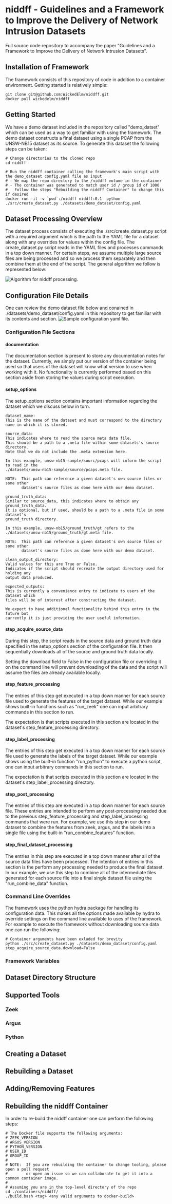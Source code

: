 # niddff - Guidelines and a Framework to Improve the Delivery of Network Intrusion Datasets
Full source code repository to accompany the paper "Guidelines and a Framework to Improve the Delivery of Network Intrusion Datasets".

## Installation of Framework
The framework consists of this repository of code in addition to a container environment.
Getting started is relatively simple:

```
git clone git@github.com:WickedElm/niddff.git
docker pull wickedelm/niddff
```

## Getting Started
We have a demo dataset included in the repository called "demo_datset" which can be used as a way to get familiar with using the framework.
The demo dataset constructs a final dataset using a single PCAP from the UNSW-NB15 dataset as its source.
To generate this dataset the following steps can be taken:

```
# Change directories to the cloned repo
cd niddff

# Run the niddff container calling the framework's main script with the demo_dataset config.yaml file as input
# - We map the repo directory to the /niddff volume in the container
# - The container was generated to match user id / group id of 1000
#   Follow the steps "Rebuilding the niddff Container" to change this if desired
docker run -it -v `pwd`:/niddff niddff:0.1  python ./src/create_dataset.py ./datasets/demo_dataset/config.yaml
```

## Dataset Processing Overview
The dataset process consists of executing the ./src/create_dataset.py script with a required argument which is the path to the YAML file for a dataset along with any overrides for values within the config file.
The create_dataset.py script reads in the YAML files and processes commands in a top down manner.
For certain steps, we assume multiple large source files are being processed and so we process them separately and then combine them at the end of the script.
The general algorithm we follow is represented below:

![Algorithm for niddff processing.](./docs/algorithm.png)

## Configuration File Details
One can review the demo dataset file below and conained in ./datasets/demo_dataset/config.yaml in this repository to get familiar with its contents and section.
![Sample configuration yaml file.](./docs/yamlfile.png)

### Configuration File Sections

#### documentation
The documentation section is present to store any documentation notes for the dataset.
Currently, we simply put our version of the container being used so that users of the dataset will know what version to use when working with it.
No functionality is currently performed based on this section aside from storing the values during script execution.

#### setup_options
The setup_options section contains important information regarding the dataset which we discuss below in turn.

```
dataset_name:
This is the name of the dataset and must correspond to the directory name in which it is stored.

source_data:
This indicates where to read the source meta data file.
This should be a path to a .meta file within some datasets's source directory.
Note that we do not include the .meta extension here.

In this example, unsw-nb15-sample/sourc/pcaps will inform the script to read in the
./datasets/unsw-nb15-sample/source/pcaps.meta file.

NOTE:  This path can reference a given dataset's own source files or some other
       dataset's source files as done here with our demo dataset.

ground_truth_data:
Similar to source_data, this indicates where to obtain any ground_truth_data.
It is optional, but if used, should be a path to a .meta file in some dataset's
ground_truth directory.

In this example, unsw-nb15/ground_truth/gt refers to the 
./datasets/unsw-nb15/ground_truth/gt.meta file.

NOTE:  This path can reference a given dataset's own source files or some other
       dataset's source files as done here with our demo dataset.

clean_output_directory:
Valid values for this are True or False.
Indicates if the script should recreate the output directory used for holding any
output data produced.

expected_outputs:
This is currently a convenience entry to indicate to users of the dataset which
files will be of interest after constructing the dataset.

We expect to have additional functionality behind this entry in the future but
currently it is just providing the user useful information.
```

#### step_acquire_source_data
During this step, the script reads in the source data and ground truth data specified in the setup_options section of the configuration file.
It then sequentially downloads all of the source and ground truth data locally.

Setting the download field to False in the configuration file or overriding it on the command line will prevent downloading of the data and the script will assume the files are already available locally.

#### step_feature_processing
The entries of this step get executed in a top down manner for each source file used to generate the features of the target dataset.
While our example shows built-in functions such as "run_zeek" one can input arbitrary commands in this section to run.

The expectation is that scripts executed in this section are located in the dataset's step_feature_processing directory.

#### step_label_processing
The entries of this step get executed in a top down manner for each source file used to generate the labels of the target dataset.
While our example shows using the built-in function "run_python" to execute a python script, one can input arbitrary commands in this section to run.

The expectation is that scripts executed in this section are located in the dataset's step_label_processing directory.

#### step_post_processing
The entries of this step are executed in a top down manner for each source file.
These entries are intended to perform any post-processing needed due to the previous step_feature_processing and step_label_processing commands that were run.
For example, we use this step in our demo dataset to combine the features from zeek, argus, and the labels into a single file using the built-in "run_combine_features" function.

#### step_final_dataset_processing
The entries in this step are executed in a top down manner after all of the source data files have been processed.
The intention of entries in this section is the perform any processing needed to produce the final dataset.
In our example, we use this step to combine all of the intermediate files generated for each source file into a final single dataset file using the "run_combine_data" function.

### Command Line Overrides
The framework uses the python hydra package for handling its configuration data.
This makes all the options made available by hydra to override settings on the command line available to uses of the framework.
For example to execute the framework without downloading source data one can run the following:

```
# Container arguments have been exluded for brevity
python ./src/create_dataset.py ./datasets/demo_dataset/config.yaml step_acquire_source_data.download=False
```
### Framework Variables

## Dataset Directory Structure

## Supported Tools

### Zeek

### Argus

### Python

## Creating a Dataset

## Rebuilding a Dataset

## Adding/Removing Features

## Rebuilding the niddff Container
In order to re-build the niddff container one can perform the following steps:
```
# The Docker file supports the following arguments:
# ZEEK_VERSION
# ARGUS_VERSION
# PYTHON_VERSION
# USER_ID
# GROUP_ID
#
# NOTE:  If you are rebuilding the container to change tooling, please open a pull request
#        or open an issue so we can collaborate to get it into a common container image.
#
# Assuming you are in the top-level directory of the repo
cd ./containers/niddff/
./build.bash <tag> <any valid arguments to docker-build>
```
